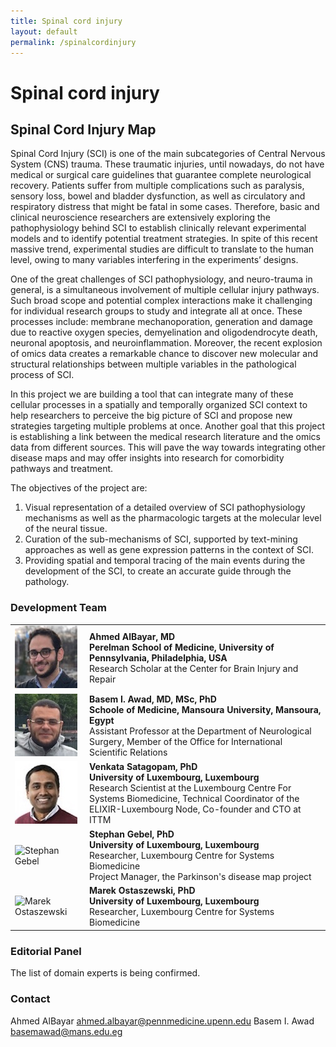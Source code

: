 ```yaml
---
title: Spinal cord injury
layout: default
permalink: /spinalcordinjury
---
```


# Spinal cord injury

## Spinal Cord Injury Map

Spinal Cord Injury (SCI) is one of the main subcategories of Central Nervous System (CNS) trauma. These traumatic injuries, until nowadays, do not have medical or surgical care guidelines that guarantee complete neurological recovery. Patients suffer from multiple complications such as paralysis, sensory loss, bowel and bladder dysfunction, as well as circulatory and respiratory distress that might be fatal in some cases. Therefore, basic and clinical neuroscience researchers are extensively exploring the pathophysiology behind SCI to establish clinically relevant experimental models and to identify potential treatment strategies. In spite of this recent massive trend, experimental studies are difficult to translate to the human level, owing to many variables interfering in the experiments’ designs.  

One of the great challenges of SCI pathophysiology, and neuro-trauma in general, is a simultaneous involvement of multiple cellular injury pathways. Such broad scope and potential complex interactions make it challenging for individual research groups to study and integrate all at once. These processes include: membrane mechanoporation, generation and damage due to reactive oxygen species, demyelination and oligodendrocyte death, neuronal apoptosis, and neuroinflammation. Moreover, the recent explosion of omics data creates a remarkable chance to discover new molecular and structural relationships between multiple variables in the pathological process of SCI.  

In this project we are building a tool that can integrate many of these cellular processes in a spatially and temporally organized SCI context to help researchers to perceive the big picture of SCI and propose new strategies targeting multiple problems at once. Another goal that this project is establishing a link between the medical research literature and the omics data from different sources. This will pave the way towards integrating other disease maps and may offer insights into research for comorbidity pathways and treatment.  

The objectives of the project are:  
1. Visual representation of a detailed overview of SCI pathophysiology mechanisms as well as the pharmacologic targets at the molecular level of the neural tissue.
1. Curation of the sub-mechanisms of SCI, supported by text-mining approaches as well as gene expression patterns in the context of SCI.
1. Providing spatial and temporal tracing of the main events during the development of the SCI, to create an accurate guide through the pathology.


### Development Team

<table>
<tr>
<td style="width: 105px;"><img src="/images/team/AhmedAlBayar.jpg" alt="Ahmed AlBayar" width="100"/></td>
<td><strong>Ahmed AlBayar, MD</strong><br />
<strong>Perelman School of Medicine, University of Pennsylvania, Philadelphia, USA</strong><br />Research Scholar at the Center for Brain Injury and Repair</td>
</tr>
<tr>
<td style="width: 105px;"><img src="/images/team/BasemAwad.jpg" alt="Basem Awad" width="100"/></td>
<td><strong>Basem I. Awad, MD, MSc, PhD</strong><br />
<strong>Schoole of Medicine, Mansoura University, Mansoura, Egypt</strong><br />Assistant Professor at the Department of Neurological Surgery, Member of the Office for International Scientific Relations</td>
</tr>
<tr> 
<td style="width: 105px;"><img src="/images/team/VenkataSatagopam.jpg" alt="Venkata Satagopam" width="100"/></td>
<td><strong>Venkata Satagopam, PhD</strong><br />
<strong>University of Luxembourg, Luxembourg</strong><br />Research Scientist at the Luxembourg Centre For Systems Biomedicine, Technical Coordinator of the ELIXIR-Luxembourg Node, Co-founder and CTO at ITTM</td>
</tr>
<tr>
<td><img src="../images/team/StephanGebel.jpg" alt="Stephan Gebel" /></td>
<td><strong>Stephan Gebel, PhD</strong><br /><strong>University of Luxembourg, Luxembourg
</strong><br />Researcher, Luxembourg Centre for Systems Biomedicine<br />
Project Manager, the Parkinson's disease map project<br /></td>
</tr>
<tr>
<td><img src="../images/team/MarekOstaszewski.jpg" alt="Marek Ostaszewski" /></td>
<td><strong>Marek Ostaszewski, PhD</strong><br /><strong>University of Luxembourg, Luxembourg
</strong><br />Researcher, Luxembourg Centre for Systems Biomedicine<br /></td>
</tr>
</table>

### Editorial Panel

The list of domain experts is being confirmed.

### Contact

Ahmed AlBayar [ahmed.albayar@pennmedicine.upenn.edu](mailto:ahmed.albayar@pennmedicine.upenn.edu)
Basem I. Awad [basemawad@mans.edu.eg](mailto:basemawad@mans.edu.eg)
